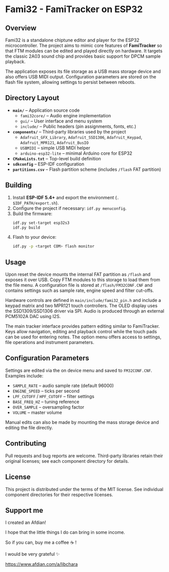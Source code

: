 # Fami32 - FamiTracker on ESP32

## Overview
Fami32 is a standalone chiptune editor and player for the ESP32 microcontroller. The project aims to mimic core features of **FamiTracker** so that FTM modules can be edited and played directly on hardware. It targets the classic 2A03 sound chip and provides basic support for DPCM sample playback.

The application exposes its file storage as a USB mass storage device and also offers USB MIDI output. Configuration parameters are stored on the flash file system, allowing settings to persist between reboots.

## Directory Layout
- **`main/`** – Application source code
  - `fami32core/` – Audio engine implementation
  - `gui/` – User interface and menu system
  - `include/` – Public headers (pin assignments, fonts, etc.)
- **`components/`** – Third-party libraries used by the project
  - `Adafruit_GFX_Library`, `Adafruit_SSD1306`, `Adafruit_Keypad`, `Adafruit_MPR121`, `Adafruit_BusIO`
  - `USBMIDI` – simple USB MIDI helper
  - `arduino-esp32-lite` – minimal Arduino core for ESP32
- **`CMakeLists.txt`** – Top-level build definition
- **`sdkconfig`** – ESP-IDF configuration
- **`partitions.csv`** – Flash partition scheme (includes `/flash` FAT partition)

## Building
1. Install **ESP-IDF 5.4+** and export the environment (`. $IDF_PATH/export.sh`).
2. Configure the project if necessary: `idf.py menuconfig`.
3. Build the firmware:
   ```bash
   idf.py set-target esp32s3
   idf.py build
   ```
4. Flash to your device:
   ```bash
   idf.py -p <target COM> flash monitor
   ```

## Usage
Upon reset the device mounts the internal FAT partition as `/flash` and exposes it over USB. Copy FTM modules to this storage to load them from the file menu. A configuration file is stored at `/flash/FM32CONF.CNF` and contains settings such as sample rate, engine speed and filter cut-offs.

Hardware controls are defined in `main/include/fami32_pin.h` and include a keypad matrix and two MPR121 touch controllers. The OLED display uses the SSD1309/SSD1306 driver via SPI. Audio is produced through an external PCM5102A DAC using I2S.

The main tracker interface provides pattern editing similar to FamiTracker. Keys allow navigation, editing and playback control while the touch pads can be used for entering notes. The option menu offers access to settings, file operations and instrument parameters.

## Configuration Parameters
Settings are edited via the on device menu and saved to `FM32CONF.CNF`. Examples include:
- `SAMPLE_RATE` – audio sample rate (default 96000)
- `ENGINE_SPEED` – ticks per second
- `LPF_CUTOFF` / `HPF_CUTOFF` – filter settings
- `BASE_FREQ_HZ` – tuning reference
- `OVER_SAMPLE` – oversampling factor
- `VOLUME` – master volume

Manual edits can also be made by mounting the mass storage device and editing the file directly.

## Contributing
Pull requests and bug reports are welcome. Third-party libraries retain their original licenses; see each component directory for details.

## License
This project is distributed under the terms of the MIT license. See individual component directories for their respective licenses.

## Support me
​I created an Afdian!

I hope that the little things I do can bring in some income.

So if you can, buy me a coffee ☕ !

I would be very grateful ✨ 

https://www.afdian.com/a/libchara

